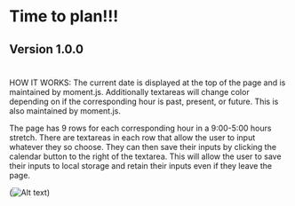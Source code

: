 # Time to plan!!!
## Version 1.0.0
#



HOW IT WORKS: The current date is displayed at the top of the page and is maintained by moment.js. Additionally textareas will change color depending on if the corresponding hour is past, present, or future. This is also maintained by moment.js.



The page has 9 rows for each corresponding hour in a 9:00-5:00 hours stretch. There are textareas in each row that allow the user to input whatever they so choose. They can then save their inputs by clicking the calendar button to the right of the textarea. This will allow the user to save their inputs to local storage and retain their inputs even if they leave the page.


(![Alt text](assets/05-third-party-apis-homework-demo.gif))
